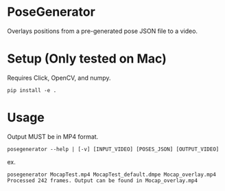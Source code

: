 # PoseGenerator
Overlays positions from a pre-generated pose JSON file to a video.

# Setup (Only tested on Mac)

Requires Click, OpenCV, and numpy.

```
pip install -e .
```
# Usage

Output MUST be in MP4 format.

```
posegenerator --help | [-v] [INPUT_VIDEO] [POSES_JSON] [OUTPUT_VIDEO]
```
ex.
```
posegenerator MocapTest.mp4 MocapTest_default.dmpe Mocap_overlay.mp4
Processed 242 frames. Output can be found in Mocap_overlay.mp4
```
